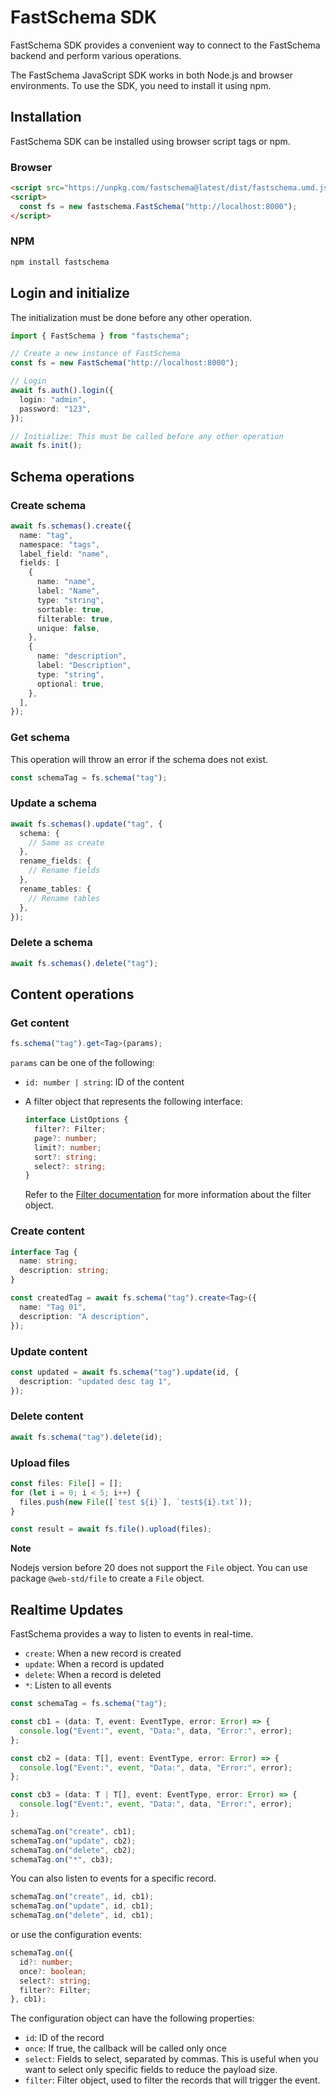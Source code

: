# FastSchema SDK

FastSchema SDK provides a convenient way to connect to the FastSchema backend and perform various operations.

The FastSchema JavaScript SDK works in both Node.js and browser environments. To use the SDK, you need to install it using npm.

## Installation

FastSchema SDK can be installed using browser script tags or npm.

### Browser

```html
<script src="https://unpkg.com/fastschema@latest/dist/fastschema.umd.js"></script>
<script>
  const fs = new fastschema.FastSchema("http://localhost:8000");
</script>
```

### NPM

```bash
npm install fastschema
```

## Login and initialize

The initialization must be done before any other operation.

```typescript
import { FastSchema } from "fastschema";

// Create a new instance of FastSchema
const fs = new FastSchema("http://localhost:8000");

// Login
await fs.auth().login({
  login: "admin",
  password: "123",
});

// Initialize: This must be called before any other operation
await fs.init();
```

## Schema operations

### Create schema

```typescript
await fs.schemas().create({
  name: "tag",
  namespace: "tags",
  label_field: "name",
  fields: [
    {
      name: "name",
      label: "Name",
      type: "string",
      sortable: true,
      filterable: true,
      unique: false,
    },
    {
      name: "description",
      label: "Description",
      type: "string",
      optional: true,
    },
  ],
});
```

### Get schema

This operation will throw an error if the schema does not exist.

```typescript
const schemaTag = fs.schema("tag");
```

### Update a schema

```typescript
await fs.schemas().update("tag", {
  schema: {
    // Same as create
  },
  rename_fields: {
    // Rename fields
  },
  rename_tables: {
    // Rename tables
  },
});
```

### Delete a schema

```typescript
await fs.schemas().delete("tag");
```

## Content operations

### Get content

```typescript
fs.schema("tag").get<Tag>(params);
```

`params` can be one of the following:

- `id: number | string`: ID of the content

- A filter object that represents the following interface:

  ```typescript
  interface ListOptions {
    filter?: Filter;
    page?: number;
    limit?: number;
    sort?: string;
    select?: string;
  }
  ```

  Refer to the [Filter documentation](https://fastschema.com/docs/headless-cms/list-records.html#filter) for more information about the filter object.

### Create content

```typescript
interface Tag {
  name: string;
  description: string;
}

const createdTag = await fs.schema("tag").create<Tag>({
  name: "Tag 01",
  description: "A description",
});
```

### Update content

```typescript
const updated = await fs.schema("tag").update(id, {
  description: "updated desc tag 1",
});
```

### Delete content

```typescript
await fs.schema("tag").delete(id);
```

### Upload files

```typescript
const files: File[] = [];
for (let i = 0; i < 5; i++) {
  files.push(new File([`test ${i}`], `test${i}.txt`));
}

const result = await fs.file().upload(files);
```

**Note**

Nodejs version before 20 does not support the `File` object.
You can use package `@web-std/file` to create a `File` object.

## Realtime Updates

FastSchema provides a way to listen to events in real-time.

- `create`: When a new record is created
- `update`: When a record is updated
- `delete`: When a record is deleted
- `*`: Listen to all events

```typescript
const schemaTag = fs.schema("tag");

const cb1 = (data: T, event: EventType, error: Error) => {
  console.log("Event:", event, "Data:", data, "Error:", error);
};

const cb2 = (data: T[], event: EventType, error: Error) => {
  console.log("Event:", event, "Data:", data, "Error:", error);
};

const cb3 = (data: T | T[], event: EventType, error: Error) => {
  console.log("Event:", event, "Data:", data, "Error:", error);
};

schemaTag.on("create", cb1);
schemaTag.on("update", cb2);
schemaTag.on("delete", cb2);
schemaTag.on("*", cb3);
```

You can also listen to events for a specific record.

```typescript
schemaTag.on("create", id, cb1);
schemaTag.on("update", id, cb1);
schemaTag.on("delete", id, cb1);
```

or use the configuration events:

```typescript
schemaTag.on({
  id?: number;
  once?: boolean;
  select?: string;
  filter?: Filter;
}, cb1);
```

The configuration object can have the following properties:

- `id`: ID of the record
- `once`: If true, the callback will be called only once
- `select`: Fields to select, separated by commas. This is useful when you want to select only specific fields to reduce the payload size.
- `filter`: Filter object, used to filter the records that will trigger the event.
